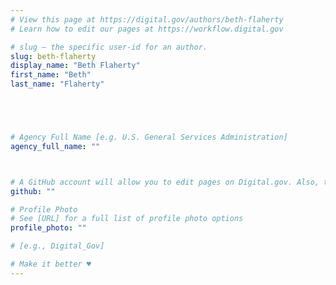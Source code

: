 ```yaml
---
# View this page at https://digital.gov/authors/beth-flaherty
# Learn how to edit our pages at https://workflow.digital.gov

# slug — the specific user-id for an author.
slug: beth-flaherty
display_name: "Beth Flaherty"
first_name: "Beth"
last_name: "Flaherty"





# Agency Full Name [e.g. U.S. General Services Administration]
agency_full_name: ""



# A GitHub account will allow you to edit pages on Digital.gov. Also, the image used in your GitHub account can be used to populate your digital.gov profile photo. Learn more about getting a Github account at [URL]
github: ""

# Profile Photo
# See [URL] for a full list of profile photo options
profile_photo: ""

# [e.g., Digital_Gov]

# Make it better ♥
---
```

